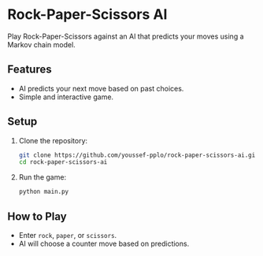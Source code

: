 
# Rock-Paper-Scissors AI

Play Rock-Paper-Scissors against an AI that predicts your moves using a Markov chain model.

## Features

- AI predicts your next move based on past choices.
- Simple and interactive game.

## Setup

1. Clone the repository:
   ```sh
   git clone https://github.com/youssef-pplo/rock-paper-scissors-ai.git
   cd rock-paper-scissors-ai
   ```

2. Run the game:
   ```sh
   python main.py
   ```

## How to Play

- Enter `rock`, `paper`, or `scissors`.
- AI will choose a counter move based on predictions.
